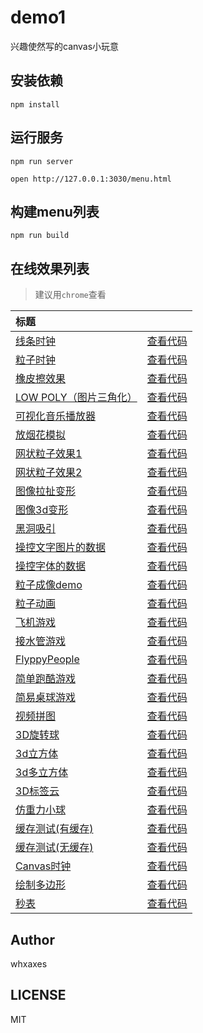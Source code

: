 # demo1

兴趣使然写的canvas小玩意<br>

## 安装依赖
```
npm install
```

## 运行服务
```
npm run server

open http://127.0.0.1:3030/menu.html
```

## 构建menu列表
```
npm run build
```

## 在线效果列表

> 建议用`chrome`查看

[placeholder]:p

| 标题 |  |
|:-------- |:--------:|
| [线条时钟](http://loveXxd.github.io/demo1/src/Funny-demo/coolClock/index2.html) | [查看代码](https://github.com/loveXxd/demo1/src/Funny-demo/coolClock) |
| [粒子时钟](http://whxaxes.github.io/demo1/src/Funny-demo/coolClock/index.html) | [查看代码](https://github.com/whxaxes/demo1/src/Funny-demo/coolClock) |
| [橡皮擦效果](http://whxaxes.github.io/demo1/src/Funny-demo/clip/clip.html) | [查看代码](https://github.com/whxaxes/demo1/src/Funny-demo/clip) |
| [LOW POLY（图片三角化）](http://whxaxes.github.io/demo1/src/Funny-demo/lowpoly/index.html) | [查看代码](https://github.com/whxaxes/demo1/src/Funny-demo/lowpoly) |
| [可视化音乐播放器](http://whxaxes.github.io/demo1/src/Funny-demo/musicPlayer/index.html) | [查看代码](https://github.com/whxaxes/demo1/src/Funny-demo/musicPlayer) |
| [放烟花模拟](http://whxaxes.github.io/demo1/src/Funny-demo/shotFire/shotFire.html) | [查看代码](https://github.com/whxaxes/demo1/src/Funny-demo/shotFire) |
| [网状粒子效果1](http://whxaxes.github.io/demo1/src/Funny-demo/netparticle/net_1.html) | [查看代码](https://github.com/whxaxes/demo1/src/Funny-demo/netparticle) |
| [网状粒子效果2](http://whxaxes.github.io/demo1/src/Funny-demo/netparticle/net_2.html) | [查看代码](https://github.com/whxaxes/demo1/src/Funny-demo/netparticle) |
| [图像拉扯变形](http://whxaxes.github.io/demo1/src/Funny-demo/transform/demo1.html) | [查看代码](https://github.com/whxaxes/demo1/src/Funny-demo/transform) |
| [图像3d变形](http://whxaxes.github.io/demo1/src/Funny-demo/transform/demo2.html) | [查看代码](https://github.com/whxaxes/demo1/src/Funny-demo/transform) |
| [黑洞吸引](http://whxaxes.github.io/demo1/src/Particle-demo/blackhole/blackhole.html) | [查看代码](https://github.com/whxaxes/demo1/src/Particle-demo/blackhole) |
| [操控文字图片的数据](http://whxaxes.github.io/demo1/src/Particle-demo/imgdata/controlImgData.html) | [查看代码](https://github.com/whxaxes/demo1/src/Particle-demo/imgdata) |
| [操控字体的数据](http://whxaxes.github.io/demo1/src/Particle-demo/imgdata/controlImgData2.html) | [查看代码](https://github.com/whxaxes/demo1/src/Particle-demo/imgdata) |
| [粒子成像demo](http://whxaxes.github.io/demo1/src/Particle-demo/orangutan/index.html) | [查看代码](https://github.com/whxaxes/demo1/src/Particle-demo/orangutan) |
| [粒子动画](http://whxaxes.github.io/demo1/src/Particle-demo/animateStep/index.html) | [查看代码](https://github.com/whxaxes/demo1/src/Particle-demo/animateStep) |
| [飞机游戏](http://whxaxes.github.io/demo1/src/Game-demo/planGame/index.html) | [查看代码](https://github.com/whxaxes/demo1/src/Game-demo/planGame) |
| [接水管游戏](http://whxaxes.github.io/demo1/src/Game-demo/connectPipe/easyPipes.html) | [查看代码](https://github.com/whxaxes/demo1/src/Game-demo/connectPipe) |
| [FlyppyPeople](http://whxaxes.github.io/demo1/src/Game-demo/FlppyPeople/index.html) | [查看代码](https://github.com/whxaxes/demo1/src/Game-demo/FlppyPeople) |
| [简单跑酷游戏](http://whxaxes.github.io/demo1/src/Game-demo/runningMan/index.html) | [查看代码](https://github.com/whxaxes/demo1/src/Game-demo/runningMan) |
| [简易桌球游戏](http://whxaxes.github.io/demo1/src/Game-demo/snooker/snooker.html) | [查看代码](https://github.com/whxaxes/demo1/src/Game-demo/snooker) |
| [视频拼图](http://whxaxes.github.io/demo1/src/Game-demo/vedioPintu.html) | [查看代码](https://github.com/whxaxes/demo1/src/Game-demo) |
| [3D旋转球](http://whxaxes.github.io/demo1/src/3D-demo/3Dball.html) | [查看代码](https://github.com/whxaxes/demo1/src/3D-demo) |
| [3d立方体](http://whxaxes.github.io/demo1/src/3D-demo/3Dcube.html) | [查看代码](https://github.com/whxaxes/demo1/src/3D-demo) |
| [3d多立方体](http://whxaxes.github.io/demo1/src/3D-demo/3Dcubes.html) | [查看代码](https://github.com/whxaxes/demo1/src/3D-demo) |
| [3D标签云](http://whxaxes.github.io/demo1/src/3D-demo/3Dtag.html) | [查看代码](https://github.com/whxaxes/demo1/src/3D-demo) |
| [仿重力小球](http://whxaxes.github.io/demo1/src/Other-demo/shotBall.html) | [查看代码](https://github.com/whxaxes/demo1/src/Other-demo) |
| [缓存测试(有缓存)](http://whxaxes.github.io/demo1/src/Other-demo/cache/test.html) | [查看代码](https://github.com/whxaxes/demo1/src/Other-demo/cache) |
| [缓存测试(无缓存)](http://whxaxes.github.io/demo1/src/Other-demo/cache/test2.html) | [查看代码](https://github.com/whxaxes/demo1/src/Other-demo/cache) |
| [Canvas时钟](http://whxaxes.github.io/demo1/src/Other-demo/clock.html) | [查看代码](https://github.com/whxaxes/demo1/src/Other-demo) |
| [绘制多边形](http://whxaxes.github.io/demo1/src/Other-demo/duobianxing.html) | [查看代码](https://github.com/whxaxes/demo1/src/Other-demo) |
| [秒表](http://whxaxes.github.io/demo1/src/Other-demo/stopWatch.html) | [查看代码](https://github.com/whxaxes/demo1/src/Other-demo) |

[/placeholder]:p

## Author
whxaxes

## LICENSE
MIT


